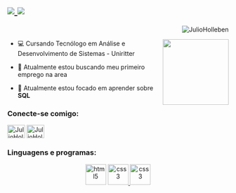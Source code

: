 <h1>
  <a href="https://github.com/JulioHolleben/Julio-Holleben/blob/main/README.md">
    <img src="https://readme-typing-svg.demolab.com?font=Fira+Code&pause=700&color=FFFF00&center=true&vCenter=true&width=1000&lines=Hello%2C+my+name+is+Julio+Holleben;Welcome+to+my+Github"/>
    <img src="https://readme-typing-svg.demolab.com?font=Fira+Code&pause=700&color=FFFF00&center=true&vCenter=true&width=1000&lines=Currently%2C+i+am+a+Database+student."/>
  </a>
</h1>

<p align="right"> <img src="https://komarev.com/ghpvc/?username=JulioHolleben&label=Profile%20views&color=0e75b6&style=flat" alt="JulioHolleben" /></p>

<img align="right" height="150" src="https://i.pinimg.com/originals/b9/5b/17/b95b173915ab31781ca6ec353b83ab85.gif" />

- 💻 Cursando Tecnólogo em Análise e Desenvolvimento de Sistemas - Uniritter 

- 🔭 Atualmente estou buscando meu primeiro emprego na area  

- 🌱 Atualmente estou focado em aprender sobre **SQL** 

 
<h3 align="left">Conecte-se comigo:</h3>
<p align="left">
  <a href="https://www.linkedin.com/in/julio-holleben-3298501ba/" target="blank"><img align="center" src="https://raw.githubusercontent.com/rahuldkjain/github-profile-readme-generator/master/src/images/icons/Social/linked-in-alt.svg" alt="JulioHolleben-b89a791b3" height="30" width="40" /></a>
  <a href="https://www.instagram.com/julioholleben/" target="blank"><img align="center" src="https://raw.githubusercontent.com/rahuldkjain/github-profile-readme-generator/master/src/images/icons/Social/instagram.svg" alt="JulioHolleben" height="30" width="40" /></a>
</p>


<h3 align="left">Linguagens e programas:</h3>
<p align="center">
 <ahref="https://www.w3.org/html/" target="_blank" rel="norefer rer"> <img src="https://www.tshirtgeek.com.br/wp-content/uploads/2021/08/com031.jpg" alt="html5" width="47" height="47"/>
 </a>
  <a href="https://www.w3schools.com/css/" target="_blank" rel="noreferrer"> <img src="https://www.tutorialsteacher.com/Content/images/home/sql.png" alt="css3" width="47" height="47"/> </a>
  <a href="https://www.w3schools.com/css/" target="_blank" rel="noreferrer"> <img src="https://upload.wikimedia.org/wikipedia/commons/thumb/4/4f/PhpMyAdmin_logo.svg/2560px-PhpMyAdmin_logo.svg.png" alt="css3" width="47" height="47"/> </a>  

<p align="center">
  <a href="https://github.com/JulioHolleben">
    
